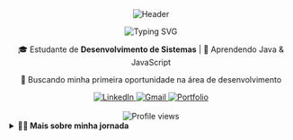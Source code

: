 <!-- Banner -->
<div align="center">
  <img src="https://capsule-render.vercel.app/api?type=waving&color=0:4F46E5,100:7E22CE&height=200&section=header&text=João%20Paulo&fontSize=60&fontColor=ffffff&animation=fadeIn&fontAlignY=35" alt="Header"/>
</div>

<!-- Sobre -->
<div align="center">
  
  ![Typing SVG](https://readme-typing-svg.herokuapp.com/?color=7E22CE&size=28&center=true&vCenter=true&width=500&lines=Desenvolvedor+em+Formação;Apaixonado+por+Tecnologia;Futuro+Full-Stack)
  
  <p>🎓 Estudante de <strong>Desenvolvimento de Sistemas</strong> | 🌱 Aprendendo Java & JavaScript</p>
  <p>🚀 Buscando minha primeira oportunidade na área de desenvolvimento</p>
  
  <!-- Redes Sociais -->
  <div align="center">
    <a href="https://www.linkedin.com/in/seu-linkedin/" target="_blank">
      <img src="https://img.shields.io/badge/LinkedIn-0077B5?style=for-the-badge&logo=linkedin&logoColor=white" alt="LinkedIn"/>
    </a>
    <a href="mailto:seuemail@email.com">
      <img src="https://img.shields.io/badge/Gmail-D14836?style=for-the-badge&logo=gmail&logoColor=white" alt="Gmail"/>
    </a>
    <a href="https://portfolio-seuusername.vercel.app/" target="_blank">
      <img src="https://img.shields.io/badge/Portfolio-000000?style=for-the-badge&logo=About.me&logoColor=white" alt="Portfolio"/>
    </a>
  </div>
</div>

<br/>

<!-- Visitas -->
<div align="center">
  <img src="https://komarev.com/ghpvc/?username=seuusername&style=flat-square&color=blue" alt="Profile views"/>
</div>

<!-- Sobre Expandido -->
<details>
  <summary><b>👨‍💻 Mais sobre minha jornada</b></summary>
  
  <br/>
  
  ```javascript
  const joaoPaulo = {
    idade: 17,
    area: "Desenvolvimento de Sistemas",
    stack: ["Java", "JavaScript", "HTML/CSS", "SQL"],
    interesses: [
      "Desenvolvimento Web",
      "Aplicações Mobile", 
      "UI/UX Design",
      "Inteligência Artificial"
    ],
    hobbies: ["Jogos", "Séries", "Tecnologia", "Música"],
    meta: "Tornar-se um desenvolvedor Full-Stack",
    frase: "Transformando linhas de código em soluções criativas! 💻✨"
  };

